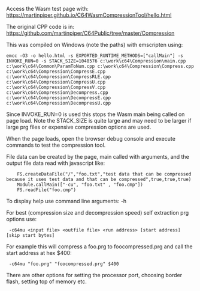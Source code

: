 Access the Wasm test page with: https://martinpiper.github.io/C64WasmCompressionTool/hello.html

The original CPP code is in: https://github.com/martinpiper/C64Public/tree/master/Compression

This was compiled on Windows (note the paths) with emscripten using:
```
emcc -O3 -o hello.html -s EXPORTED_RUNTIME_METHODS=["callMain"] -s INVOKE_RUN=0 -s STACK_SIZE=1048576 c:\work\c64\Compression\main.cpp c:\work\c64\Common\ParamToNum.cpp c:\work\c64\Compression\Compress.cpp c:\work\c64\Compression\CompressE.cpp c:\work\c64\Compression\CompressRLE.cpp c:\work\c64\Compression\CompressU.cpp c:\work\c64\Compression\CompressV.cpp c:\work\c64\Compression\Decompress.cpp c:\work\c64\Compression\DecompressE.cpp c:\work\c64\Compression\DecompressU.cpp
```

Since INVOKE_RUN=0 is used this stops the Wasm main being called on page load. Note the STACK_SIZE is quite large and may need to be larger if large prg files or expensive compression options are used.

When the page loads, open the browser debug console and execute commands to test the compression tool.

File data can be created by the page, main called with arguments, and the output file data read with javascript like:
```
	FS.createDataFile("/","foo.txt","test data that can be compressed because it uses test data and that can be compressed",true,true,true)
	Module.callMain(["-cu", "foo.txt" , "foo.cmp"])
	FS.readFile("foo.cmp")
```

To display help use command line arguments: -h

For best (compression size and decompression speed) self extraction prg options use:
```
 -c64mu <input file> <outfile file> <run address> [start address] [skip start bytes]
```
For example this will compress a foo.prg to foocompressed.prg and call the start address at hex $400:
```
 -c64mu "foo.prg" "foocompressed.prg" $400
```

There are other options for setting the processor port, choosing border flash, setting top of memory etc.
